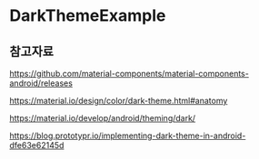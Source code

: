 # DarkThemeExample

## 참고자료

https://github.com/material-components/material-components-android/releases

https://material.io/design/color/dark-theme.html#anatomy

https://material.io/develop/android/theming/dark/

https://blog.prototypr.io/implementing-dark-theme-in-android-dfe63e62145d
